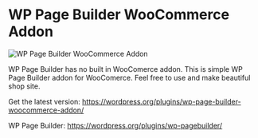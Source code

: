 # WP Page Builder WooCommerce Addon
![WP Page Builder WooCommerce Addon](https://ps.w.org/wp-page-builder-woocommerce-addon/assets/banner-772x250.png?rev=2054256)


WP Page Builder has no built in WooComerce addon. This is simple WP Page Builder addon for WooComerce. Feel free to use and make beautiful shop site.

Get the latest version: https://wordpress.org/plugins/wp-page-builder-woocommerce-addon/

WP Page Builder: https://wordpress.org/plugins/wp-pagebuilder/
